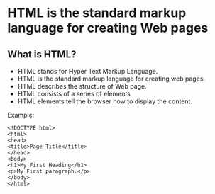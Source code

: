 # HTML is the standard markup language for creating Web pages

## What is HTML?
* HTML stands for Hyper Text Markup Language.
* HTML is the standard markup language for creating web pages.
* HTML describes the structure of Web page.
* HTML consists of a series of elements
* HTML elements tell the browser how to display the content.

Example:

```
<!DOCTYPE html>
<html>
<head>
<title>Page Title</title>
</head>
<body>
<h1>My First Heading</h1>
<p>My First paragraph.</p>
</body>
</html>
```
